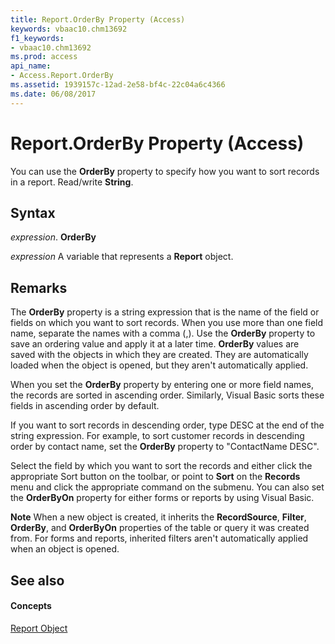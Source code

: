 ```yaml
---
title: Report.OrderBy Property (Access)
keywords: vbaac10.chm13692
f1_keywords:
- vbaac10.chm13692
ms.prod: access
api_name:
- Access.Report.OrderBy
ms.assetid: 1939157c-12ad-2e58-bf4c-22c04a6c4366
ms.date: 06/08/2017
---
```



# Report.OrderBy Property (Access)

You can use the  **OrderBy** property to specify how you want to sort records in a report. Read/write **String**.


## Syntax

 _expression_. **OrderBy**

 _expression_ A variable that represents a **Report** object.


## Remarks

The  **OrderBy** property is a string expression that is the name of the field or fields on which you want to sort records. When you use more than one field name, separate the names with a comma (,). Use the **OrderBy** property to save an ordering value and apply it at a later time. **OrderBy** values are saved with the objects in which they are created. They are automatically loaded when the object is opened, but they aren't automatically applied.

When you set the  **OrderBy** property by entering one or more field names, the records are sorted in ascending order. Similarly, Visual Basic sorts these fields in ascending order by default.

If you want to sort records in descending order, type DESC at the end of the string expression. For example, to sort customer records in descending order by contact name, set the  **OrderBy** property to "ContactName DESC".

Select the field by which you want to sort the records and either click the appropriate Sort button on the toolbar, or point to  **Sort** on the **Records** menu and click the appropriate command on the submenu. You can also set the **OrderByOn** property for either forms or reports by using Visual Basic.


 **Note**  When a new object is created, it inherits the  **RecordSource**, **Filter**, **OrderBy**, and **OrderByOn** properties of the table or query it was created from. For forms and reports, inherited filters aren't automatically applied when an object is opened.


## See also


#### Concepts


[Report Object](report-object-access.md)

